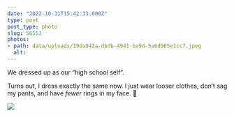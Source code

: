 ```yaml
---
date: "2022-10-31T15:42:33.000Z"
type: post 
post_type: photo
slug: 56553
photos: 
- path: data/uploads/19da942a-dbdb-4941-ba9d-5a6d965e1cc7.jpeg
  alt: 
---
```

We dressed up as our “high school self”. 

Turns out, I dress exactly the same now. I just wear looser clothes, don’t sag my pants, and have _fewer_ rings in my face. 🎃


![](https://brandontreb.com/data/uploads/19da942a-dbdb-4941-ba9d-5a6d965e1cc7.jpeg)
